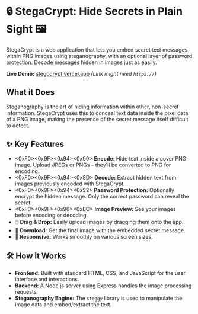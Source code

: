 # 🔒 StegaCrypt: Hide Secrets in Plain Sight 🖼️

StegaCrypt is a web application that lets you embed secret text messages within PNG images using steganography, with an optional layer of password protection. Decode messages hidden in images just as easily.

**Live Demo:** [stegocrypt.vercel.app](https://stegocrypt.vercel.app) *(Link might need `https://`)*

## What it Does

Steganography is the art of hiding information within other, non-secret information. StegaCrypt uses this to conceal text data inside the pixel data of a PNG image, making the presence of the secret message itself difficult to detect.

## ✨ Key Features

*   <0xF0><0x9F><0x94><0x90> **Encode:** Hide text inside a cover PNG image. Upload JPEGs or PNGs – they'll be converted to PNG for encoding.
*   <0xF0><0x9F><0x94><0x8D> **Decode:** Extract hidden text from images previously encoded with StegaCrypt.
*   <0xF0><0x9F><0x94><0x92> **Password Protection:** Optionally encrypt the hidden message. Only the correct password can reveal the secret.
*   <0xF0><0x9F><0x96><0xBC>️ **Image Preview:** See your images before encoding or decoding.
*   🖱️ **Drag & Drop:** Easily upload images by dragging them onto the app.
*   💾 **Download:** Get the final image with the embedded secret message.
*   📱 **Responsive:** Works smoothly on various screen sizes.

## 🛠️ How it Works

*   **Frontend:** Built with standard HTML, CSS, and JavaScript for the user interface and interactions.
*   **Backend:** A Node.js server using Express handles the image processing requests.
*   **Steganography Engine:** The `steggy` library is used to manipulate the image data and embed/extract the text.